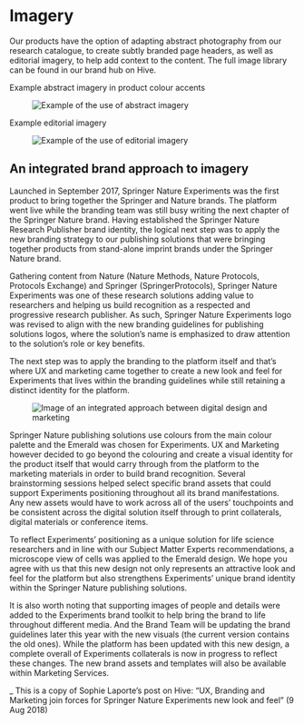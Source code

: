 # Imagery

Our products have the option of adapting abstract photography from our research catalogue, to create subtly branded page headers, as well as editorial imagery, to help add context to the content. The full image library can be found in our brand hub on Hive.

Example abstract imagery in product colour accents

<figure>
<picture>
<source type="image/webp" srcset="/images/springernature/imagery-1.webp">
<source type="image/png" srcset="/images/springernature/imagery-1.png">
<img src="/images/springernature/imagery-1.png" alt="Example of the use of abstract imagery"/>	
</picture>
</figure>

Example editorial imagery

<figure>
<picture>
<source type="image/webp" srcset="/images/springernature/imagery-2.webp">
<source type="image/png" srcset="/images/springernature/imagery-2.png">
<img src="/images/springernature/imagery-2.png" alt="Example of the use of editorial imagery"/>	
</picture>
</figure>


## An integrated brand approach to imagery

Launched in September 2017, Springer Nature Experiments was the first product to bring together the Springer and Nature brands. The platform went live while the branding team was still busy writing the next chapter of the Springer Nature brand. Having established the Springer Nature Research Publisher brand identity, the logical next step was to apply the new branding strategy to our publishing solutions that were bringing together products from stand-alone imprint brands under the Springer Nature brand.

Gathering content from Nature (Nature Methods, Nature Protocols, Protocols Exchange) and Springer (SpringerProtocols), Springer Nature Experiments was one of these research solutions adding value to researchers and helping us build recognition as a respected and progressive research publisher. As such, Springer Nature Experiments logo was revised to align with the new branding guidelines for publishing solutions logos, where the solution’s name is emphasized to draw attention to the solution’s role or key benefits.

The next step was to apply the branding to the platform itself and that’s where UX and marketing came together to create a new look and feel for Experiments that lives within the branding guidelines while still retaining a distinct identity for the platform.

<figure>
<picture>
<source type="image/webp" srcset="/images/springernature/imagery-3.webp">
<source type="image/png" srcset="/images/springernature/imagery-3.png">
<img src="/images/springernature/imagery-3.png" alt="Image of an integrated approach between digital design and marketing"/>	
</picture>
</figure>

Springer Nature publishing solutions use colours from the main colour palette and the Emerald was chosen for Experiments. UX and Marketing however decided to go beyond the colouring and create a visual identity for the product itself that would carry through from the platform to the marketing materials in order to build brand recognition. Several brainstorming sessions helped select specific brand assets that could support Experiments positioning throughout all its brand manifestations. Any new assets would have to work across all of the users’ touchpoints and be consistent across the digital solution itself through to print collaterals, digital materials or conference items.

To reflect Experiments’ positioning as a unique solution for life science researchers and in line with our Subject Matter Experts recommendations, a microscope view of cells was applied to the Emerald design. We hope you agree with us that this new design not only represents an attractive look and feel for the platform but also strengthens Experiments’ unique brand identity within the Springer Nature publishing solutions.

It is also worth noting that supporting images of people and details were added to the Experiments brand toolkit to help bring the brand to life throughout different media. And the Brand Team will be updating the brand guidelines later this year with the new visuals (the current version contains the old ones). While the platform has been updated with this new design, a complete overall of Experiments collaterals is now in progress to reflect these changes. The new brand assets and templates will also be available within Marketing Services.


_
This is a copy of Sophie Laporte’s post on Hive: “UX, Branding and Marketing join forces for Springer Nature Experiments new look and feel” (9 Aug 2018)
